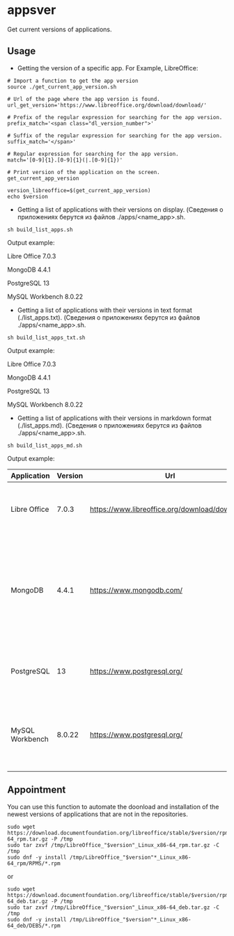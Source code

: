 # appsver
Get current versions of applications.


## Usage

- Getting the version of a specific app. For Example, LibreOffice:

```
# Import a function to get the app version
source ./get_current_app_version.sh

# Url of the page where the app version is found.
url_get_version='https://www.libreoffice.org/download/download/'

# Prefix of the regular expression for searching for the app version.
prefix_match='<span class="dl_version_number">'

# Suffix of the regular expression for searching for the app version.
suffix_match='</span>'

# Regular expression for searching for the app version.
match='[0-9]{1}.[0-9]{1}(|.[0-9]{1})'

# Print version of the application on the screen.
get_current_app_version

version_libreoffice=$(get_current_app_version)
echo $version
```

- Getting a list of applications with their versions on display.
(Сведения о приложениях берутся из файлов ./apps/<name_app>.sh.

```sh build_list_apps.sh ```

Output example:

Libre Office 7.0.3

MongoDB 4.4.1

PostgreSQL 13

MySQL Workbench 8.0.22


- Getting a list of applications with their versions in text format (./list_apps.txt).
(Сведения о приложениях берутся из файлов ./apps/<name_app>.sh.

```sh build_list_apps_txt.sh ```

Output example:

Libre Office 7.0.3

MongoDB 4.4.1

PostgreSQL 13

MySQL Workbench 8.0.22


- Getting a list of applications with their versions in markdown format (./list_apps.md).
(Сведения о приложениях берутся из файлов ./apps/<name_app>.sh.

```sh build_list_apps_md.sh ```

Output example:

| Application | Version | Url | Description |
| ----------- | ------- | --- | ----------- |
|  Libre Office  |  7.0.3  |  https://www.libreoffice.org/download/download/  |  LibreOffice is a free and powerful office suite, and a successor to OpenOffice.org.  |
|  MongoDB  |  4.4.1  |  https://www.mongodb.com/  |  MongoDB is a general purpose, document-based, distributed database built for modern application developers and for the cloud era.  |
|  PostgreSQL  |  13  |  https://www.postgresql.org/  |  PostgreSQL: The Worlds Most Advanced Open Source Relational Database  |
|  MySQL Workbench  |  8.0.22  |  https://www.postgresql.org/  |  MySQL Workbench is a unified visual tool for database architects, developers, and DBAs  |



## Appointment

You can use this function to automate the doonload and installation of the newest versions of applications that are not in the repositories.

```
sudo wget https://download.documentfoundation.org/libreoffice/stable/$version/rpm/x86_64/LibreOffice_"$version"_Linux_x86-64_rpm.tar.gz -P /tmp
sudo tar zxvf /tmp/LibreOffice_"$version"_Linux_x86-64_rpm.tar.gz -C /tmp
sudo dnf -y install /tmp/LibreOffice_"$version"*_Linux_x86-64_rpm/RPMS/*.rpm
```

or

```
sudo wget https://download.documentfoundation.org/libreoffice/stable/$version/rpm/x86_64/LibreOffice_"$version"_Linux_x86-64_deb.tar.gz -P /tmp
sudo tar zxvf /tmp/LibreOffice_"$version"_Linux_x86-64_deb.tar.gz -C /tmp
sudo dnf -y install /tmp/LibreOffice_"$version"*_Linux_x86-64_deb/DEBS/*.rpm
```
